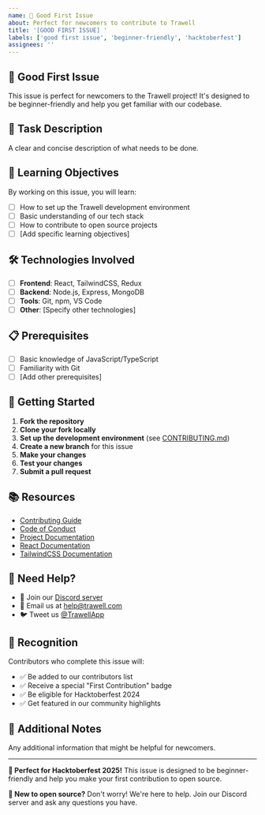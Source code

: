 ```yaml
---
name: 🌟 Good First Issue
about: Perfect for newcomers to contribute to Trawell
title: '[GOOD FIRST ISSUE] '
labels: ['good first issue', 'beginner-friendly', 'hacktoberfest']
assignees: ''
---
```


## 🌟 Good First Issue

This issue is perfect for newcomers to the Trawell project! It's designed to be beginner-friendly and help you get familiar with our codebase.

## 📝 Task Description
A clear and concise description of what needs to be done.

## 🎯 Learning Objectives
By working on this issue, you will learn:
- [ ] How to set up the Trawell development environment
- [ ] Basic understanding of our tech stack
- [ ] How to contribute to open source projects
- [ ] [Add specific learning objectives]

## 🛠️ Technologies Involved
- [ ] **Frontend**: React, TailwindCSS, Redux
- [ ] **Backend**: Node.js, Express, MongoDB
- [ ] **Tools**: Git, npm, VS Code
- [ ] **Other**: [Specify other technologies]

## 📋 Prerequisites
- [ ] Basic knowledge of JavaScript/TypeScript
- [ ] Familiarity with Git
- [ ] [Add other prerequisites]

## 🚀 Getting Started
1. **Fork the repository**
2. **Clone your fork locally**
3. **Set up the development environment** (see [CONTRIBUTING.md](CONTRIBUTING.md))
4. **Create a new branch** for this issue
5. **Make your changes**
6. **Test your changes**
7. **Submit a pull request**

## 📚 Resources
- [Contributing Guide](CONTRIBUTING.md)
- [Code of Conduct](CODE_OF_CONDUCT.md)
- [Project Documentation](README.md)
- [React Documentation](https://reactjs.org/docs)
- [TailwindCSS Documentation](https://tailwindcss.com/docs)

## 🤝 Need Help?
- 💬 Join our [Discord server](https://discord.gg/trawell)
- 📧 Email us at [help@trawell.com](mailto:help@trawell.com)
- 🐦 Tweet us [@TrawellApp](https://twitter.com/TrawellApp)

## 🎉 Recognition
Contributors who complete this issue will:
- ✅ Be added to our contributors list
- ✅ Receive a special "First Contribution" badge
- ✅ Be eligible for Hacktoberfest 2024
- ✅ Get featured in our community highlights

## 📝 Additional Notes
Any additional information that might be helpful for newcomers.

---

**🎯 Perfect for Hacktoberfest 2025!** This issue is designed to be beginner-friendly and help you make your first contribution to open source.

**🌟 New to open source?** Don't worry! We're here to help. Join our Discord server and ask any questions you have.

